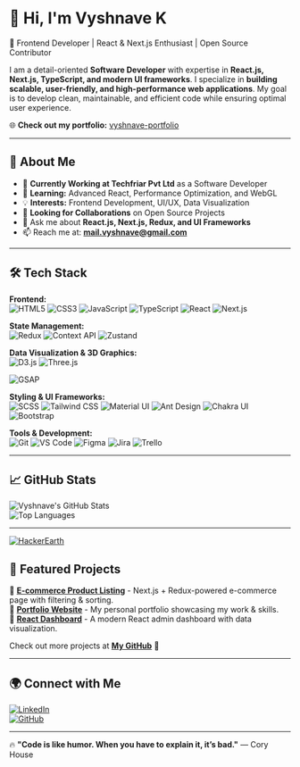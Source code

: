 # 👋 Hi, I'm Vyshnave K

🚀 Frontend Developer | React & Next.js Enthusiast | Open Source Contributor  

I am a detail-oriented **Software Developer** with expertise in **React.js, Next.js, TypeScript, and modern UI frameworks**. I specialize in **building scalable, user-friendly, and high-performance web applications**. My goal is to develop clean, maintainable, and efficient code while ensuring optimal user experience.


🌐 **Check out my portfolio:** [vyshnave-portfolio](https://vyshnave-portfolio.netlify.app/)  

---

## 🌟 About Me  
- 🔭 **Currently Working at Techfriar Pvt Ltd** as a Software Developer  
- 🌱 **Learning:** Advanced React, Performance Optimization, and WebGL  
- 💡 **Interests:** Frontend Development, UI/UX, Data Visualization  
- 👯 **Looking for Collaborations** on Open Source Projects  
- 💬 Ask me about **React.js, Next.js, Redux, and UI Frameworks**  
- 📫 Reach me at: **[mail.vyshnave@gmail.com](mailto:mail.vyshnave@gmail.com)**  
---

## 🛠️ Tech Stack  

**Frontend:**  
![HTML5](https://img.shields.io/badge/HTML5-E34F26?style=for-the-badge&logo=html5&logoColor=white)
![CSS3](https://img.shields.io/badge/CSS3-1572B6?style=for-the-badge&logo=css3&logoColor=white)
![JavaScript](https://img.shields.io/badge/JavaScript-F7DF1E?style=for-the-badge&logo=javascript&logoColor=black)
![TypeScript](https://img.shields.io/badge/TypeScript-007ACC?style=for-the-badge&logo=typescript&logoColor=white)
![React](https://img.shields.io/badge/React-61DAFB?style=for-the-badge&logo=react&logoColor=black)
![Next.js](https://img.shields.io/badge/Next.js-000000?style=for-the-badge&logo=next.js&logoColor=white)

**State Management:**  
![Redux](https://img.shields.io/badge/Redux-764ABC?style=for-the-badge&logo=redux&logoColor=white)
![Context API](https://img.shields.io/badge/Context%20API-008080?style=for-the-badge)
![Zustand](https://img.shields.io/badge/Zustand-3182CE?style=for-the-badge)

**Data Visualization & 3D Graphics:**  
![D3.js](https://img.shields.io/badge/D3.js-F9A03C?style=for-the-badge&logo=d3.js&logoColor=white)
![Three.js](https://img.shields.io/badge/Three.js-000000?style=for-the-badge&logo=three.js&logoColor=white)  
 
![GSAP](https://img.shields.io/badge/GSAP-88CE02?style=for-the-badge&logo=greensock&logoColor=white) 

**Styling & UI Frameworks:**  
![SCSS](https://img.shields.io/badge/SCSS-CC6699?style=for-the-badge&logo=sass&logoColor=white)
![Tailwind CSS](https://img.shields.io/badge/TailwindCSS-38B2AC?style=for-the-badge&logo=tailwind-css&logoColor=white)
![Material UI](https://img.shields.io/badge/Material%20UI-0081CB?style=for-the-badge&logo=mui&logoColor=white)
![Ant Design](https://img.shields.io/badge/Ant%20Design-0170FE?style=for-the-badge&logo=antdesign&logoColor=white)
![Chakra UI](https://img.shields.io/badge/Chakra%20UI-319795?style=for-the-badge&logo=chakraui&logoColor=white)
![Bootstrap](https://img.shields.io/badge/Bootstrap-7952B3?style=for-the-badge&logo=bootstrap&logoColor=white)

**Tools & Development:**  
![Git](https://img.shields.io/badge/Git-F05032?style=for-the-badge&logo=git&logoColor=white)
![VS Code](https://img.shields.io/badge/VS%20Code-007ACC?style=for-the-badge&logo=visual-studio-code&logoColor=white)
![Figma](https://img.shields.io/badge/Figma-F24E1E?style=for-the-badge&logo=figma&logoColor=white)
![Jira](https://img.shields.io/badge/Jira-0052CC?style=for-the-badge&logo=jira&logoColor=white)
![Trello](https://img.shields.io/badge/Trello-0052CC?style=for-the-badge&logo=trello&logoColor=white)


---

## 📈 GitHub Stats  
![Vyshnave's GitHub Stats](https://github-readme-stats.vercel.app/api?username=vyshnave1997&show_icons=true&theme=tokyonight)  
![Top Languages](https://github-readme-stats.vercel.app/api/top-langs/?username=vyshnave1997&layout=compact&theme=tokyonight)

---
[![HackerEarth](https://img.shields.io/badge/HackerEarth-323754?style=for-the-badge&logo=hackerearth&logoColor=white)](https://www.hackerearth.com/@your-hackerearth-profile)


## 📌 Featured Projects  
🔹 **[E-commerce Product Listing](https://github.com/vyshnave1997/ecommerce-listing-page)** - Next.js + Redux-powered e-commerce page with filtering & sorting.  
🔹 **[Portfolio Website](https://github.com/vyshnave1997/portfolio)** - My personal portfolio showcasing my work & skills.  
🔹 **[React Dashboard](https://github.com/vyshnave1997/react-dashboard)** - A modern React admin dashboard with data visualization.  

Check out more projects at **[My GitHub](https://github.com/vyshnave1997)** 🚀  

---

## 🌍 Connect with Me  
[![LinkedIn](https://img.shields.io/badge/LinkedIn-0077B5?style=for-the-badge&logo=linkedin&logoColor=white)](https://linkedin.com/in/vyshnave)  
[![GitHub](https://img.shields.io/badge/GitHub-181717?style=for-the-badge&logo=github&logoColor=white)](https://github.com/vyshnave1997)  

---

🔥 **"Code is like humor. When you have to explain it, it’s bad."** — Cory House  

